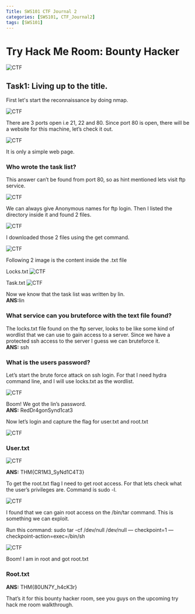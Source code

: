 ```yaml
---
Title: SWS101 CTF Journal 2
categories: [SWS101, CTF_Journal2]
tags: [SWS101]
---
```


# Try Hack Me Room: Bounty Hacker
![CTF](/pictures/SWS_pictures/Bountyhacker/bountyhacker.png)

## Task1: Living up to the title.
First let's start the reconnaissance by doing nmap.

![CTF](/pictures/SWS_pictures/Bountyhacker/bhnmap.png)

There are 3 ports open i.e 21, 22 and 80. Since port 80 is open, there will be a website for this machine, let’s check it out.

![CTF](/pictures/SWS_pictures/Bountyhacker/bhweb.png)

It is only a simple web page. 

### Who wrote the task list?
This answer can’t be found from port 80, so as hint mentioned lets visit ftp service.

![CTF](/pictures/SWS_pictures/Bountyhacker/bhftp.png)

We can always give Anonymous names for ftp login. Then I listed the directory inside it and found 2 files.

![CTF](/pictures/SWS_pictures/Bountyhacker/bhls.png)

I downloaded those 2 files using the get command.

![CTF](/pictures/SWS_pictures/Bountyhacker/bhget.png)

Following 2 image is the content inside the .txt file

Locks.txt
![CTF](/pictures/SWS_pictures/Bountyhacker/bhlocks.png)

Task.txt
![CTF](/pictures/SWS_pictures/Bountyhacker/bhtask.png)

Now we know that the task list was written by lin.<br>
<b>ANS:</b>lin




### What service can you bruteforce with the text file found?
The locks.txt file found on the ftp server, looks to be like some kind of wordlist that we can use to gain access to a server. Since we have a protected ssh access to the server I guess we can bruteforce it.<br>
<b>ANS:</b> ssh

### What is the users password?
Let’s start the brute force attack on ssh login. For that I need hydra command line, and I will  use locks.txt as the wordlist.

![CTF](/pictures/SWS_pictures/Bountyhacker/bhpass.png)

Boom! We got the lin’s password.<br>
<b>ANS:</b> RedDr4gonSynd1cat3

Now let’s login and capture the flag for user.txt and root.txt

![CTF](/pictures/SWS_pictures/Bountyhacker/bhlin.png)

### User.txt

![CTF](/pictures/SWS_pictures/Bountyhacker/bhuser.png)

<b>ANS:</b> THM{CR1M3_SyNd1C4T3}

To get the root.txt flag I need to get root access. For that lets check what the user’s privileges are. Command is sudo -l.

![CTF](/pictures/SWS_pictures/Bountyhacker/bhsudol.png)

I found that we can gain root access on the /bin/tar command. This is something we can exploit.

Run this command: sudo tar -cf /dev/null /dev/null — checkpoint=1 — checkpoint-action=exec=/bin/sh

![CTF](/pictures/SWS_pictures/Bountyhacker/bhroot.png)

Boom! I am in root and got root.txt

### Root.txt
<b>ANS:</b> THM{80UN7Y_h4cK3r}

That’s it for this bounty hacker room, see you guys on the upcoming try hack me room walkthrough. 
